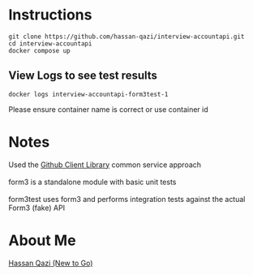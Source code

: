 # Instructions

```
git clone https://github.com/hassan-qazi/interview-accountapi.git
cd interview-accountapi
docker compose up
```

## View Logs to see test results

```
docker logs interview-accountapi-form3test-1 
```

Please ensure container name is correct or use container id

# Notes

Used the <a href="https://github.com/google/go-github" target="_blank">Github Client Library</a> common service approach
<br/>
<br/>
form3 is a standalone module with basic unit tests
<br/>
<br/>
form3test uses form3 and performs integration tests against the actual Form3 (fake) API


# About Me

<a href="https://www.linkedin.com/in/qazihassan/" target="_blank">Hassan Qazi (New to Go)</a>
